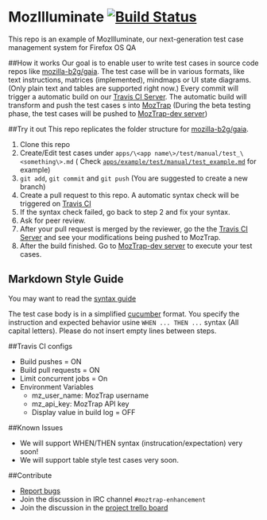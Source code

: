 MozIlluminate
[![Build Status](https://travis-ci.org/MozIlluminate/mozilluminate-demo.svg)](https://travis-ci.org/MozIlluminate/mozilluminate-demo)
============================

This repo is an example of MozIlluminate, our next-generation test case management system for Firefox OS QA

##How it works
Our goal is to enable user to write test cases in source code repos like [mozilla-b2g/gaia](https://github.com/mozilla-b2g/gaia). The test case will be in various formats, like text instructions, matrices (implemented), mindmaps or UI state diagrams. (Only plain text and tables are supported right now.) Every commit will trigger a automatic build on our [Travis CI Server](https://travis-ci.org/MozIlluminate/mozilluminate-demo/builds). The automatic build will transform and push the test cases s into [MozTrap](https://moztrap.mozilla.org/) (During the beta testing phase, the test cases will be pushed to [MozTrap-dev server](https://moztrap-dev.allizom.org/))

##Try it out
This repo replicates the folder structure for [mozilla-b2g/gaia](https://github.com/mozilla-b2g/gaia).

1. Clone this repo
2. Create/Edit test cases under `apps/\<app name\>/test/manual/test_\<something\>.md` ( 
 Check [`apps/example/test/manual/test_example.md`](https://github.com/MozIlluminate/mozilluminate-demo/blob/master/apps/example/test/manual/test_example.md) for example)
3. `git add`, `git commit` and `git push` (You are suggested to create a new branch)
4. Create a pull request to this repo. A automatic syntax check will be triggered on [Travis CI](https://travis-ci.org/MozIlluminate/mozilluminate-demo/pull_requests)
5. If the syntax check failed, go back to step 2 and fix your syntax.
6. Ask for peer review.
7. After your pull request is merged by the reviewer, go the the [Travis CI Server](https://travis-ci.org/MozIlluminate/mozilluminate-demo/builds) and see your modifications being pushed to MozTrap.
5. After the build finished. Go to [MozTrap-dev server](https://moztrap-dev.allizom.org/manage/cases/) to execute your test cases.

## Markdown Style Guide
You may want to read the [syntax guide](https://github.com/JohanLorenzo/markdown-testfile-to-json#syntax)

The test case body is in a simplified [cucumber](https://cucumber.io/) format. You specify the instruction and expected behavior usine `WHEN ... THEN ...` syntax (All capital letters). Please do not insert empty lines between steps.

##Travis CI configs
* Build pushes = ON 
* Build pull requests = ON
* Limit concurrent jobs = On
* Environment Variables
  * mz_user_name: MozTrap username
  * mz_api_key: MozTrap API key
  * Display value in build log = OFF

##Known Issues
* We will support WHEN/THEN syntax (instrucation/expectation) very soon!
* We will support table style test cases very soon.

##Contribute
* [Report bugs](https://github.com/MozIlluminate/mozilluminate-demo/issues/new)
* Join the discussion in IRC channel `#moztrap-enhancement`
* Join the discussion in the [project trello board](https://trello.com/b/4GQutOUA/git-moztrap)

